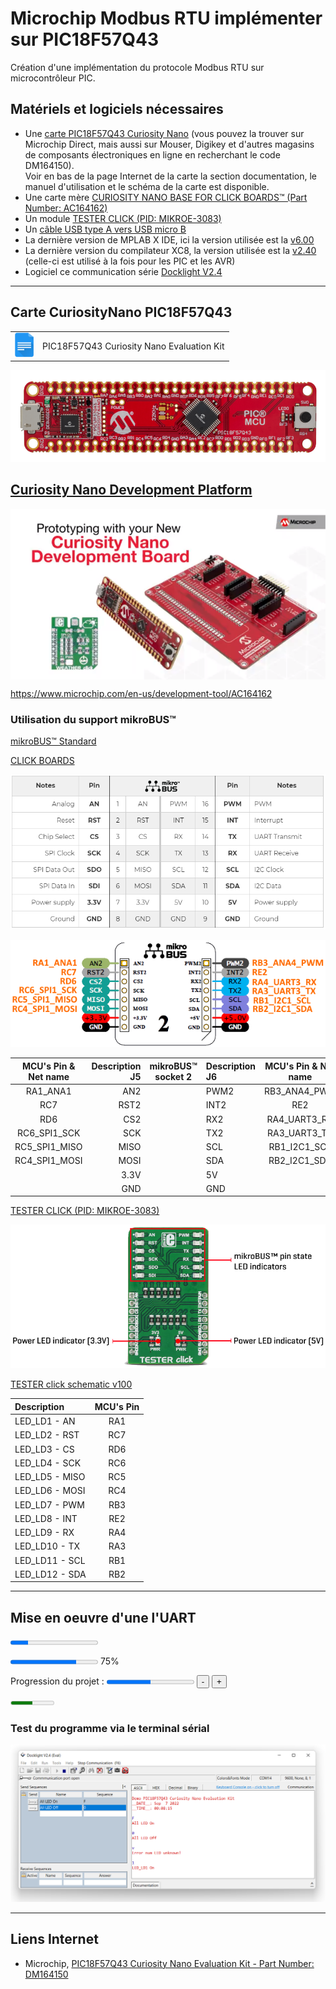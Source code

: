 # Microchip Modbus RTU implémenter sur PIC18F57Q43

Création d'une implémentation du protocole Modbus RTU sur microcontrôleur PIC.

## Matériels et logiciels nécessaires

* Une [carte PIC18F57Q43 Curiosity Nano](https://www.microchip.com/en-us/development-tool/DM164150) (vous pouvez la trouver sur Microchip Direct, mais aussi sur Mouser, Digikey et d'autres magasins de composants électroniques en ligne en recherchant le code DM164150).</br>
Voir en bas de la page Internet de la carte la section documentation, le manuel d'utilisation et le schéma de la carte est disponible.
* Une carte mère [CURIOSITY NANO BASE FOR CLICK BOARDS™ (Part Number: AC164162)](https://www.microchip.com/en-us/development-tool/AC164162)
* Un module [TESTER CLICK (PID: MIKROE-3083)](https://www.mikroe.com/tester-click)
* Un [câble USB type A vers USB micro B](https://media.ldlc.com/r374/ld/products/00/01/20/16/LD0001201600_2.jpg)
* La dernière version de MPLAB X IDE, ici la version utilisée est la [v6.00](https://www.microchip.com/mplab/mplab-x-ide)
* La dernière version du compilateur XC8, la version utilisée est la [v2.40](https://www.microchip.com/en-us/development-tools-tools-and-software/mplab-xc-compilers#MPLAB%20XC%20Compiler%20Choices) (celle-ci est utilisé à la fois pour les PIC et les AVR)
* Logiciel ce communication série [Docklight V2.4](https://docklight.de/downloads/)

---

## Carte CuriosityNano PIC18F57Q43

<html>
<!-- Tableau simple avec en-tête -->
<p align="center">
<a href="https://docs.google.com/document/d/1mcOm10D477hyFiMuCVZdUryhYyRF4xZHGxpxrDaOEMk/edit?usp=sharing" title="Curiosity Nano Development Platform" target="_blank">
<table style="margin-left: auto; margin-right: auto;">
  <tr>
    <td><img src="images/img_google_docs_icon.png" width="30"></td>
    <td>PIC18F57Q43 Curiosity Nano Evaluation Kit</td>
  </tr>
</table>
<img src="images/pic18f57q43-curiosity-nano-front.png" width="600">
</a>
</p>
</html>

<html>
<p align="center">
<a href="https://www.microchip.com/design-centers/8-bit/development-tools/pic-hardware/curiosity-nano-development-platform" title="Curiosity Nano Development Platform" target="_blank">
<H2>Curiosity Nano Development Platform</H2>
<img src="images/img_proto_with_curiosity_nano.png" width="600" align="center">
</a>
</p>
</html>

<https://www.microchip.com/en-us/development-tool/AC164162>

### Utilisation du support mikroBUS™

[mikroBUS™ Standard](https://www.mikroe.com/mikrobus)

[CLICK BOARDS](https://www.mikroe.com/click)

![PINOUT DIAGRAM](images/mikrobus-pinout-diagram.png)

![click-boards-2-pinout](images/click-boards-2-pinout.png)

| MCU's Pin & Net name | Description J5 | mikroBUS™ socket 2 | Description J6 | MCU's Pin & Net name |
| :------------------: | -------------: | :----------------: | :------------- | :------------------: |
|       RA1_ANA1       |            AN2 |                    | PWM2           |     RB3_ANA4_PWM     |
|         RC7          |           RST2 |                    | INT2           |         RE2          |
|         RD6          |            CS2 |                    | RX2            |     RA4_UART3_RX     |
|     RC6_SPI1_SCK     |            SCK |                    | TX2            |     RA3_UART3_TX     |
|    RC5_SPI1_MISO     |           MISO |                    | SCL            |     RB1_I2C1_SCL     |
|    RC4_SPI1_MOSI     |           MOSI |                    | SDA            |     RB2_I2C1_SDA     |
|                      |           3.3V |                    | 5V             |                      |
|                      |            GND |                    | GND            |                      |

[TESTER CLICK (PID: MIKROE-3083)](https://www.mikroe.com/tester-click)

![TESTER CLICK (PID: MIKROE-3083)](images/mikroe-3083-tester-click.png)

[TESTER click schematic v100](https://download.mikroe.com/documents/add-on-boards/click/tester/tester-click-schematic-v100.pdf)

| Description      | MCU's Pin |
| :--------------- | :-------: |
| LED_LD1  - AN    |    RA1    |
| LED_LD2  - RST   |    RC7    |
| LED_LD3  - CS    |    RD6    |
| LED_LD4  - SCK   |    RC6    |
| LED_LD5  - MISO  |    RC5    |
| LED_LD6  - MOSI  |    RC4    |
| LED_LD7  - PWM   |    RB3    |
| LED_LD8  - INT   |    RE2    |
| LED_LD9  - RX    |    RA4    |
| LED_LD10 - TX    |    RA3    |
| LED_LD11 - SCL   |    RB1    |
| LED_LD12 - SDA   |    RB2    |

---

## Mise en oeuvre d'une l'UART

<p><progress id="avancement" value="20" max="100"></progress></p>

<progress value="75" max="100"></progress> 75%

<html>
<p>Progression du projet :
       <progress id="avancement" value="50" max="100"></progress>
       <span id="pourcentage"></span>
       <input type="button" onclick="modif(-10);" value="-">
       <input type="button" onclick="modif(10);" value="+">
</p>
</html>

<meter min="0" max="100" value="50">50 places</meter>

### Test du programme via le terminal sérial

![Test de la carte CuriosityNano](images/docklight-demo-pic18f57q43-curiosity-nano.png)

---

## Liens Internet

* Microchip, [PIC18F57Q43 Curiosity Nano Evaluation Kit - Part Number: DM164150](https://www.microchip.com/developmenttools/ProductDetails/DM164150)
